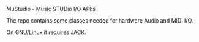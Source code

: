 MuStudio - Music STUDio I/O API:s

The repo contains some classes needed for hardware Audio and MIDI I/O.

On GNU/Linux it requires JACK.